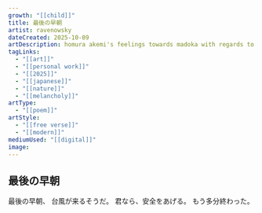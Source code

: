 ```yaml
---
growth: "[[child]]"
title: 最後の早朝
artist: ravenowsky
dateCreated: 2025-10-09
artDescription: homura akemi's feelings towards madoka with regards to simplicity
tagLinks:
  - "[[art]]"
  - "[[personal work]]"
  - "[[2025]]"
  - "[[japanese]]"
  - "[[nature]]"
  - "[[melancholy]]"
artType:
  - "[[poem]]"
artStyle:
  - "[[free verse]]"
  - "[[modern]]"
mediumUsed: "[[digital]]"
image:
---
```

## 最後の早朝

最後の早朝、 
台風が来るそうだ。
君なら、安全をあげる。
もう多分終わった。